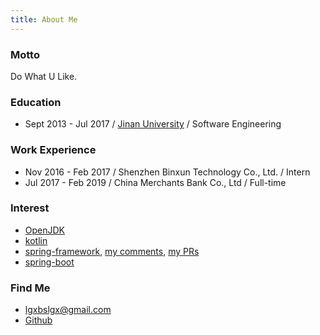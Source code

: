 ```yaml
---
title: About Me
---
```


### Motto

Do What U Like.

### Education
- Sept 2013 - Jul 2017 / [Jinan University](https://english.jnu.edu.cn/) / Software Engineering

### Work Experience
- Nov 2016 - Feb 2017 / Shenzhen Binxun Technology Co., Ltd. / Intern
- Jul 2017 - Feb 2019 / China Merchants Bank Co., Ltd / Full-time

### Interest
- [OpenJDK](https://openjdk.java.net/) 
- [kotlin](https://github.com/JetBrains/kotlin)
- [spring-framework](https://github.com/spring-projects/spring-framework), [my comments](https://github.com/issues?utf8=%E2%9C%93&q=is%3Aissue+commenter%3Algxbslgx+user%3Aspring-projects), [my PRs](https://github.com/pulls?utf8=%E2%9C%93&q=is%3Apr+author%3Algxbslgx+user%3Aspring-projects)
- [spring-boot](https://github.com/spring-projects/spring-boot) 

### Find Me
- [lgxbslgx@gmail.com](gxbslgx@gmail.com) 
- [Github](https://github.com/lgxbslgx) 
